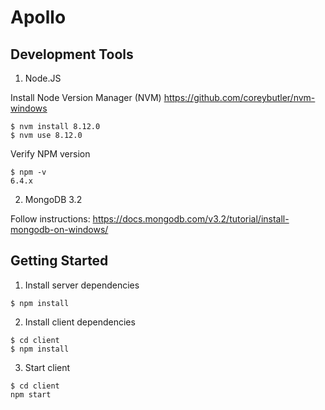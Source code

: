 # Apollo

## Development Tools

1. Node.JS

Install Node Version Manager (NVM)
https://github.com/coreybutler/nvm-windows

```shell
$ nvm install 8.12.0
$ nvm use 8.12.0
```

Verify NPM version

```shell
$ npm -v
6.4.x
```

2. MongoDB 3.2

Follow instructions: https://docs.mongodb.com/v3.2/tutorial/install-mongodb-on-windows/

## Getting Started

1. Install server dependencies

```shell
$ npm install
```

2. Install client dependencies

```shell
$ cd client
$ npm install
```

3. Start client

```shell
$ cd client
npm start
```
